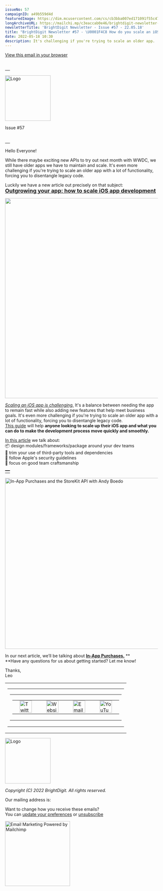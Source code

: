 ```yaml
---
issueNo: 57
campaignID: a49b559d4d
featuredImage: https://dim.mcusercontent.com/cs/cb3bba007ed171091f55c47f0/images/3bedd791-bfb0-bb37-0930-a1add8a42ee6.jpg?w=480&dpr=2
longArchiveURL: https://mailchi.mp/c3eaccab0e46/brightdigit-newsletter-57-scaling
newsletterTitle: 'BrightDigit Newsletter - Issue #57 - 22.05.18'
title: "BrightDigit Newsletter #57 - \U0001F4C8 How do you scale an iOS app \U0001FA9C"
date: 2022-05-18 10:30
description: It's challenging if you're trying to scale an older app.
---
```

<span class="mcnPreviewText"
style="display:none; font-size:0px; line-height:0px; max-height:0px; max-width:0px; opacity:0; overflow:hidden; visibility:hidden; mso-hide:all;">It's
challenging if you're trying to scale an older app.</span>

[View this email in your
browser](https://mailchi.mp/c3eaccab0e46/brightdigit-newsletter-57-scaling?e=%5BUNIQID%5D)

<table data-border="0" data-cellpadding="0" data-cellspacing="0"
width="100%" style="background-color:transparent" role="presentation">
<tbody>
<tr class="odd">
<td style="min-width: 100%; border-top: 20px solid transparent"
data-valign="top"></td>
</tr>
</tbody>
</table>

<img
src="https://dim.mcusercontent.com/cs/cb3bba007ed171091f55c47f0/images/e34cb9b8-208c-4e6c-a0e8-b7e407f037ab.png?w=150&amp;dpr=2"
style="width:150px;height:auto;max-width:100%;display:block" width="150"
alt="Logo" />

Issue \#57

<table data-border="0" data-cellpadding="0" data-cellspacing="0"
width="100%" style="background-color:transparent" role="presentation">
<tbody>
<tr class="odd">
<td style="min-width: 100%; border-top: 20px solid transparent"
data-valign="top"></td>
</tr>
</tbody>
</table>

Hello Everyone!

While there maybe exciting new APIs to try out next month with WWDC, we
still have older apps we have to maintain and scale. It's even more
challenging if you're trying to scale an older app with a lot of
functionality, forcing you to disentangle legacy code.

Luckily we have a new article out precisely on that subject:  
[**<span style="font-size: 18px">Outgrowing your app: how to scale iOS
app
development</span>**](https://brightdigit.com/articles/scale-ios-app/)

<a href="https://brightdigit.com/articles/scale-ios-app/"
style="display:block" target="_blank"><img
src="https://dim.mcusercontent.com/cs/cb3bba007ed171091f55c47f0/images/cbd135c6-d8cc-acdf-bcc3-a04b173bec25.jpg?w=1600&amp;dpr=2"
style="border:0;width:660px;height:auto;max-width:100%;display:block"
role="presentation" width="660" /></a>

*[Scaling an iOS app is
challenging.](https://brightdigit.com/articles/scale-ios-app/)* It's a
balance between needing the app to remain fast while also adding new
features that help meet business goals. It's even more challenging if
you're trying to scale an older app with a lot of functionality, forcing
you to disentangle legacy code.  
[This guide](https://brightdigit.com/articles/scale-ios-app/) will help
**anyone looking to scale up their iOS app and what you can do to make
the development process move quickly and smoothly.**

[In this article](https://brightdigit.com/articles/scale-ios-app/) we
talk about:  
📦 design modules/frameworks/package around your dev teams  
💇 trim your use of third-party tools and dependencies  
🙈 follow Apple's security guidelines  
🔨 focus on good team craftsmanship

<table data-border="0" data-cellpadding="0" data-cellspacing="0"
width="100%" style="background-color:transparent" role="presentation">
<tbody>
<tr class="odd">
<td style="min-width: 100%; border-top: 2px solid #000000"
data-valign="top"></td>
</tr>
</tbody>
</table>

<a href="https://www.youtube.com/watch?v=_3sIBHZPhx8"
style="display:block" target="_blank"><img
src="https://dim.mcusercontent.com/cs/cb3bba007ed171091f55c47f0/video_thumbnails_new/5890969f54546bfc5a460a2a9ab1b8b8.png?w=564&amp;dpr=2"
style="border:0;width:564px;height:auto;max-width:100%;display:block"
width="564"
alt="In-App Purchases and the StoreKit API with Andy Boedo" /></a>

In our next article, we’ll be talking about [**In-App
Purchases.**](https://www.youtube.com/watch?v=_3sIBHZPhx8) **  
**Have any questions for us about getting started? Let me know!

Thanks,  
Leo

<table data-align="center" data-border="0" data-cellpadding="0"
data-cellspacing="0" width="100%" role="presentation">
<colgroup>
<col style="width: 100%" />
</colgroup>
<tbody>
<tr class="odd mceRow">
<td
style="background-position: center; background-repeat: no-repeat; background-size: cover"
data-valign="top"><table data-border="0" data-cellpadding="0"
data-cellspacing="24" width="100%" style="table-layout:fixed"
role="presentation">
<tbody>
<tr class="odd">
<td colspan="12" class="mceColumn"
style="background-position: center; background-repeat: no-repeat; background-size: cover"
data-valign="top" width="100%"><table data-border="0"
data-cellpadding="0" data-cellspacing="0" width="100%"
role="presentation">
<colgroup>
<col style="width: 100%" />
</colgroup>
<tbody>
<tr class="odd">
<td class="mceSpacing-24" style="text-align: center;"
data-valign="top"><table class="mceClusterLayout" data-border="0"
data-cellpadding="0" data-cellspacing="0" width="" role="presentation">
<tbody>
<tr class="odd">
<td class="mobileClass-4"
style="padding-left: 24px; padding-top: 0; padding-right: 24px"
data-breakpoint="4" data-valign="top"><a
href="https://twitter.com/brightdigit" style="display:block"
target="_blank"><img
src="https://dim.mcusercontent.com/https/cdn-images.mailchimp.com%2Ficons%2Fsocial-block-v3%2Fblock-icons-v3%2Ftwitter-filled-dark-40.png?w=40&amp;dpr=2"
style="border:0;width:40px;height:auto;max-width:100%;display:block"
width="40" alt="Twitter icon" /></a></td>
<td class="mobileClass-4"
style="padding-left: 24px; padding-top: 0; padding-right: 24px"
data-breakpoint="4" data-valign="top"><a href="https://brightdigit.com"
style="display:block" target="_blank"><img
src="https://dim.mcusercontent.com/https/cdn-images.mailchimp.com%2Ficons%2Fsocial-block-v3%2Fblock-icons-v3%2Fwebsite-filled-dark-40.png?w=40&amp;dpr=2"
style="border:0;width:40px;height:auto;max-width:100%;display:block"
width="40" alt="Website icon" /></a></td>
<td class="mobileClass-4"
style="padding-left: 24px; padding-top: 0; padding-right: 24px"
data-breakpoint="4" data-valign="top"><a
href="mailto:info@brightdigit.com" style="display:block"
target="_blank"><img
src="https://dim.mcusercontent.com/https/cdn-images.mailchimp.com%2Ficons%2Fsocial-block-v3%2Fblock-icons-v3%2Femail-filled-dark-40.png?w=40&amp;dpr=2"
style="border:0;width:40px;height:auto;max-width:100%;display:block"
width="40" alt="Email icon" /></a></td>
<td class="mobileClass-4"
style="padding-left: 24px; padding-top: 0; padding-right: 24px"
data-breakpoint="4" data-valign="top"><a
href="https://www.youtube.com/c/BrightdigitLLC" style="display:block"
target="_blank"><img
src="https://dim.mcusercontent.com/https/cdn-images.mailchimp.com%2Ficons%2Fsocial-block-v3%2Fblock-icons-v3%2Fyoutube-filled-dark-40.png?w=40&amp;dpr=2"
style="border:0;width:40px;height:auto;max-width:100%;display:block"
width="40" alt="YouTube icon" /></a></td>
</tr>
</tbody>
</table></td>
</tr>
</tbody>
</table></td>
</tr>
</tbody>
</table></td>
</tr>
</tbody>
</table>

<img
src="https://dim.mcusercontent.com/cs/cb3bba007ed171091f55c47f0/images/e34cb9b8-208c-4e6c-a0e8-b7e407f037ab.png?w=150&amp;dpr=2"
style="width:150px;height:auto;max-width:100%;display:block" width="150"
alt="Logo" />

*Copyright (C) 2022 BrightDigit. All rights reserved.*  
  
  
Our mailing address is:  
  
  
Want to change how you receive these emails?  
You can [update your
preferences](https://brightdigit.us12.list-manage.com/profile?u=cb3bba007ed171091f55c47f0&id=584d0d5c40&e=%5BUNIQID%5D&c=a49b559d4d)
or
[unsubscribe](https://brightdigit.us12.list-manage.com/unsubscribe?u=cb3bba007ed171091f55c47f0&id=584d0d5c40&e=%5BUNIQID%5D&c=a49b559d4d)  
  
[<img
src="https://cdn-images.mailchimp.com/monkey_rewards/MC_MonkeyReward_26.png"
title="Mailchimp Email Marketing" data-border="0"
style="max-width: 100%; height: auto;" width="214" height="56"
alt="Email Marketing Powered by Mailchimp" />](http://www.mailchimp.com/email-referral/?utm_source=freemium_newsletter&utm_medium=email&utm_campaign=referral_marketing&aid=cb3bba007ed171091f55c47f0&afl=1)
